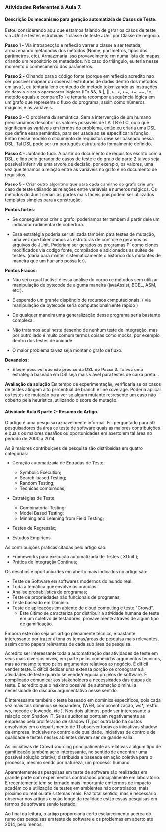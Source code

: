 ### Atividades Referentes à Aula 7.

#### Descrição Do mecanismo para geração automatizda de Casos de Teste.

Estou considerando aqui que estamos falando de gerar os casos de teste via JUnit e testes estruturais. 1 classe de teste JUnit por Classe de negocio.

**Passo 1 -** Via introspecção e reflexão varrer a classe a ser testada, armazenando metadados dos métodos (Nome, parâmetros, tipos dos parâmetros, etc). Armazenaria isso provavelmente em numa lista de mapas, criando um repositório de metadados. No caso do triângulo, eu teria nesse momento o conhecimento dos parẫmetros.

**Passo 2 -** Olhando para o código fonte (porque em reflexão acredito nao ser possível mapear ou observar estruturas de dados dentro dos métodos em java ), eu tentaria ler o conteudo do método tokenizando as instruções de desvio e seus operadores lógicos (IFs &&, & |, ||, >, <, >=, <=, ==, !=, metodo equals e compareTo ) e tentaria recompor a sequência lógica em um grafo que represente o fluxo do programa, assim como números mágicos e as variáveis.

**Passo 3 -** O problema da semântica. Sem a intervenção de um humano precisariamos descobrir os valores possiveis de LA, LB e LC, ou o que significam as variáveis em termos do problema, então eu criaria uma DSL que defina essa semântica, para ser usada ao se especificar a função. Então nesse modelo o documento de requisitos deve ser baseado nessa DSL. Tal DSL pode ser um português estruturado formalmente definido.

**Passo 4 -** Juntando tudo. A partir do documento de requisitos escrito com a DSL, e lido pelo gerador de casos de teste e do grafo da parte 2 talves seja possível inferir via uma árvore de decisão, por exemplo, os valores, uma vez que teríamos a relação entre as variáveis no grafo e no documento de requisitos.

**Passo 5 -** Criar outro algoritmo que para cada caminho do grafo crie um caso de teste utiliando as relações entre variáveis e numeros mágicos. Os métodos do Junit seriam as partes mais fáceis pois podem ser utilizados templates simples para a construção.

**Pontos fortes**:

  * Se conseguirmos criar o grafo, poderiamos ter também á partir dele um indicador rudimentar de cobertura.

  * Essa estratégia poderia ser utilizada também para testes de mutação, uma vez que tokenizamos as estruturas de controle e geramos os arquivos do JUnit. Poderiam ser gerados os programas P' como clones modificados via codigo fonte, compilados e adicionados as suites de testes. (daria para manter sistematicamente o historico dos mutantes de maneira que um humano possa ler).


**Pontos Fracos:**

  * Não sei o qual factível é essa análise do corpo de métodos sem utilizar manipulação de bytecode de alguma maneira (javaAssist, BCEL, ASM, etc ).

  * É esperado um grande dispêndio de recursos computacionais. ( via manipulação de bytecode seria computacionalmente rápido )

  * De qualquer maneira uma generalização desse programa seria bastante complexa.

  * Não tratamos aqui neste desenho de nenhum teste de integração, mas por outro lado é muito comum termos coisas como mocks, por exemplo dentro dos testes de unidade.

  * O maior problema talvez seja montar o grafo de fluxo.

**Devaneios:**
  * É bem possível que não precise da DSL do Passo 3. Talvez uma estratégia baseada em DSl seja mais viável para testes de caixa preta...


**Avaliação da solução**
  Em tempo de experimentação, verificaria se os casos de testes atingem alto percentual de branch e line coverage. Poderia aplicar os testes de mutação para ver se algum mutante represente um caso não coberto pela heuristica, utilizando o score de mutação.



#### Atividade Aula 6 parte 2- Resumo do Artigo.

O artigo é uma pesquisa razoavelmente informal. Foi perguntado para 50 pesquisadores da área de teste de software quais as maiores contribuições e quais os maiores desafios ou oportunidades em aberto em tal área no período de 2000 a 2014.

As 9 maiores contribuições de pesquisa são distribuídas em quatro categorias:

* Geração automatizada de Entradas de Teste:
  - Symbolic Execution;
  - Search-based Testing;
  - Random Testing;
  - Tecnicas combinadas;


* Estratégias de Teste:
  - Combinatorial Testing;
  - Model Based Testing;
  - Minning and Learning from Field Testing;

* Testes de Regressão;
* Estudos Empíricos


As contribuições práticas citadas pelo artigo são:
* Frameworks para execução automatizada de Testes ( XUnit );
* Prática de Integração Continua;

Os desafios e oportunidades em aberto mais indicados no artigo são:
* Teste de Software em softwares modernos do mundo real.
* Toda a temática que envolve os oráculos.
* Analise probabilística de programas;
* Teste de propriedades não funcionais de programas;
* Teste baseado em Domínio.
* Teste de aplicações em abiente de cloud computing e teste "Crowd".
  - Este último se caracteriza por distribuir a atividade humana de teste em um coletivo de testadores, provavelmente através de algum tipo de gamificação.

Embora este não seja um artigo plenamente técnico, é bastante interessante por trazer à tona os temas/areas de pesquisa mais relevantes, assim como papers relevantes de cada sub área de pesquisa.

Acredito ser interessante toda a automatização das atividades de teste em seus mais diversos níveis, em parte pelos conhecidos argumentos técnicos, mas ao mesmo tempo pelos argumentos relativos ao negócio. É difícil vender teste. É difícil dedicar uma extensa porção de cronograma à atividades de teste quando se vende/negocia projetos de software. É complicado comunicar aos stakeholders a necessidades das etapas de teste. E acredito que o máximo possivel de automação diminui a necessidade do discurso argumentativo nesse sentido.

É interessante também o teste baseado em domínios especificos, pois cada vez mais tais domínios se expandem, (WEB, componentização, ws*, restful ws, nocode e lowcode, etc ). Nos dois ultimos, pode ser interessante a relação com Shadow IT. Se as auditorias pontuam negativamente as empresas pela proliferação de shadow IT, por outro lado há custos envolvidos em o departamento de TI absorver todas as iniciativas shadow da empresa, inclusive no controle de qualidade. Iniciativas de controle de qualidade e testes nesses abientes devem ser de grande valia.

As iniciativas de Crowd sourcing principalmente as relativas à algum tipo de gamificação também acho interessante, no sentido de encontrar uma possível solução criativa, distribuída e baseada em ação coletiva para o processo, mesmo sendo por natureza, um processo humano.

Aparentemente as pesquisas em teste de software são realizadas em grande parte com experimentos controlados principalmente em laboratório. E recentemente tem se tornado mais importante em termos de impacto acadêmico a utilização de testes em ambientes não controlados, mais próximo do real ou até sistemas reais. Faz total sentido, mas é necessário observar nos artigos o quão longe da realidade estão essas pesquisas em termos de software sendo testado.

Ao final da leitura, o artigo proporciona certo esclarecimento acerca do rumo das pesquisas em teste de software e os problemas em aberto até 2014, pelo menos.
